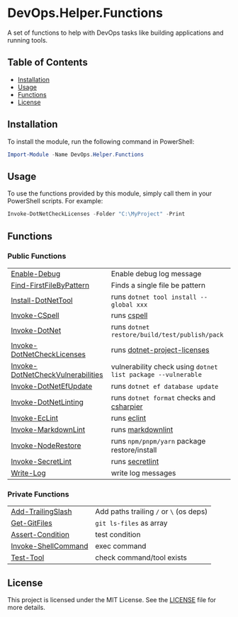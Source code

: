 # DevOps.Helper.Functions

A set of functions to help with DevOps tasks like building applications and running tools.

## Table of Contents

- [Installation](#installation)
- [Usage](#usage)
- [Functions](#functions)
- [License](#license)

## Installation

To install the module, run the following command in PowerShell:

```powershell
Import-Module -Name DevOps.Helper.Functions
```

## Usage

To use the functions provided by this module, simply call them in your PowerShell scripts. For example:

```powershell
Invoke-DotNetCheckLicenses -Folder "C:\MyProject" -Print
```

## Functions

### Public Functions

| | |
|-|-|
| [Enable-Debug](DevOps.Helper.Functions/Public/Enable-Debug.ps1) | Enable debug log message |
| [Find-FirstFileByPattern](DevOps.Helper.Functions/Public/Find-FirstFileByPattern.ps1) | Finds a single file be pattern |
| [Install-DotNetTool](DevOps.Helper.Functions/Public/Install-DotNetTool.ps1) | runs `dotnet tool install --global xxx` |
| [Invoke-CSpell](DevOps.Helper.Functions/Public/Invoke-CSpell.ps1) | runs [cspell](https://cspell.org/)
| [Invoke-DotNet](DevOps.Helper.Functions/Public/Invoke-DotNet.ps1) | runs `dotnet restore/build/test/publish/pack` |
| [Invoke-DotNetCheckLicenses](DevOps.Helper.Functions/Public/Invoke-DotNetCheckLicenses.ps1) | runs [dotnet-project-licenses](https://github.com/tomchavakis/nuget-license) |
| [Invoke-DotNetCheckVulnerabilities](DevOps.Helper.Functions/Public/Invoke-DotNetCheckVulnerabilities.ps1) | vulnerability check using `dotnet list package --vulnerable` |
| [Invoke-DotNetEfUpdate](DevOps.Helper.Functions/Public/Invoke-DotNetEfUpdate.ps1) | runs `dotnet ef database update` |
| [Invoke-DotNetLinting](DevOps.Helper.Functions/Public/Invoke-DotNetLinting.ps1) | runs `dotnet format` checks and [csharpier](https://csharpier.com/) |
| [Invoke-EcLint](DevOps.Helper.Functions/Public/Invoke-EcLint.ps1) | runs [eclint](https://github.com/jednano/eclint) |
| [Invoke-MarkdownLint](DevOps.Helper.Functions/Public/Invoke-MarkdownLint.ps1) | runs [markdownlint](https://github.com/igorshubovych/markdownlint-cli) |
| [Invoke-NodeRestore](DevOps.Helper.Functions/Public/Invoke-NodeRestore.ps1) | runs `npm/pnpm/yarn` package restore/install |
| [Invoke-SecretLint](DevOps.Helper.Functions/Public/Invoke-SecretLint.ps1) | runs [secretlint](https://github.com/secretlint/secretlint) |
| [Write-Log](DevOps.Helper.Functions/Public/Write-Log.ps1) | write log messages |

### Private Functions

| | |
|-|-|
| [Add-TrailingSlash](DevOps.Helper.Functions/Private/Add-TrailingSlash.ps1) | Add paths trailing `/` or `\` (os deps) |
| [Get-GitFiles](DevOps.Helper.Functions/Private/Get-GitFiles.ps1) | `git ls-files` as array |
| [Assert-Condition](DevOps.Helper.Functions/Private/Assert-Condition.ps1) | test condition |
| [Invoke-ShellCommand](DevOps.Helper.Functions/Private/Invoke-ShellCommand.ps1) | exec command |
| [Test-Tool](DevOps.Helper.Functions/Private/Test-Tool.ps1) | check command/tool exists |

## License

This project is licensed under the MIT License. See the [LICENSE](LICENSE) file for more details.
